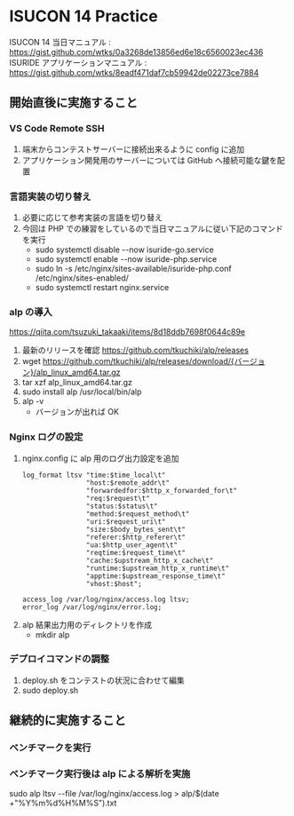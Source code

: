 
# ISUCON 14 Practice

ISUCON 14 当日マニュアル          : https://gist.github.com/wtks/0a3268de13856ed6e18c6560023ec436
ISURIDE アプリケーションマニュアル : https://gist.github.com/wtks/8eadf471daf7cb59942de02273ce7884

## 開始直後に実施すること

### VS Code Remote SSH

1. 端末からコンテストサーバーに接続出来るように config に追加
2. アプリケーション開発用のサーバーについては GitHub へ接続可能な鍵を配置

### 言語実装の切り替え

1. 必要に応じて参考実装の言語を切り替え
2. 今回は PHP での練習をしているので当日マニュアルに従い下記のコマンドを実行
    - sudo systemctl disable --now isuride-go.service
    - sudo systemctl enable --now isuride-php.service
    - sudo ln -s /etc/nginx/sites-available/isuride-php.conf /etc/nginx/sites-enabled/
    - sudo systemctl restart nginx.service

### alp の導入

https://qiita.com/tsuzuki_takaaki/items/8d18ddb7698f0644c89e

1. 最新のリリースを確認 https://github.com/tkuchiki/alp/releases
2. wget https://github.com/tkuchiki/alp/releases/download/{バージョン}/alp_linux_amd64.tar.gz
3. tar xzf alp_linux_amd64.tar.gz
4. sudo install alp /usr/local/bin/alp
5. alp -v
    - バージョンが出れば OK

### Nginx ログの設定

1. nginx.config に alp 用のログ出力設定を追加
    ```
    log_format ltsv "time:$time_local\t"
                    "host:$remote_addr\t"
                    "forwardedfor:$http_x_forwarded_for\t"
                    "req:$request\t"
                    "status:$status\t"
                    "method:$request_method\t"
                    "uri:$request_uri\t"
                    "size:$body_bytes_sent\t"
                    "referer:$http_referer\t"
                    "ua:$http_user_agent\t"
                    "reqtime:$request_time\t"
                    "cache:$upstream_http_x_cache\t"
                    "runtime:$upstream_http_x_runtime\t"
                    "apptime:$upstream_response_time\t"
                    "vhost:$host";

    access_log /var/log/nginx/access.log ltsv;
    error_log /var/log/nginx/error.log;
    ```
2. alp 結果出力用のディレクトリを作成
    - mkdir alp

### デプロイコマンドの調整

1. deploy.sh をコンテストの状況に合わせて編集
2. sudo deploy.sh


## 継続的に実施すること

### ベンチマークを実行

### ベンチマーク実行後は alp による解析を実施

sudo alp ltsv --file /var/log/nginx/access.log > alp/$(date +"%Y%m%d%H%M%S").txt